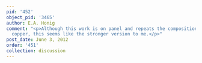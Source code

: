```yaml
---
pid: '452'
object_pid: '3465'
author: E.A. Honig
comment: "<p>Although this work is on panel and repeats the composition of one on
  copper, this seems like the stronger version to me.</p>"
post_date: June 3, 2012
order: '451'
collection: discussion
---
```

